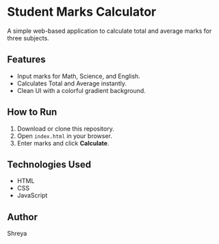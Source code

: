 # Student Marks Calculator

A simple web-based application to calculate total and average marks for three subjects.

## Features
- Input marks for Math, Science, and English.
- Calculates Total and Average instantly.
- Clean UI with a colorful gradient background.

## How to Run
1. Download or clone this repository.
2. Open `index.html` in your browser.
3. Enter marks and click **Calculate**.

## Technologies Used
- HTML
- CSS
- JavaScript

## Author
Shreya
